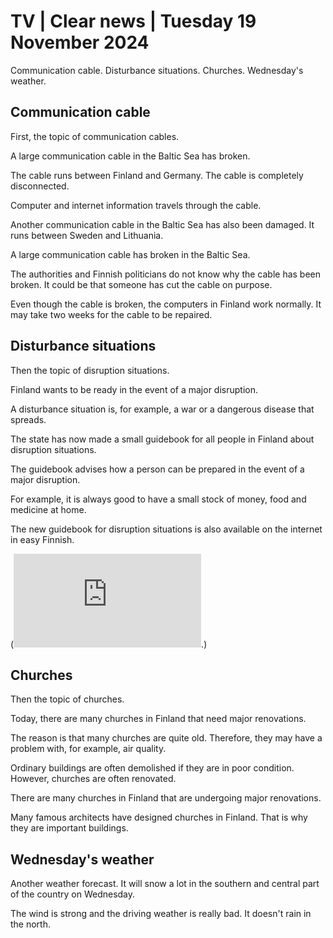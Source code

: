 # TV \| Clear news \| Tuesday 19 November 2024

Communication cable. Disturbance situations. Churches. Wednesday's weather.

## Communication cable

First, the topic of communication cables.

A large communication cable in the Baltic Sea has broken.

The cable runs between Finland and Germany. The cable is completely disconnected.

Computer and internet information travels through the cable.

Another communication cable in the Baltic Sea has also been damaged. It runs between Sweden and Lithuania.

A large communication cable has broken in the Baltic Sea.

The authorities and Finnish politicians do not know why the cable has been broken. It could be that someone has cut the cable on purpose.

Even though the cable is broken, the computers in Finland work normally. It may take two weeks for the cable to be repaired.

## Disturbance situations

Then the topic of disruption situations.

Finland wants to be ready in the event of a major disruption.

A disturbance situation is, for example, a war or a dangerous disease that spreads.

The state has now made a small guidebook for all people in Finland about disruption situations.

The guidebook advises how a person can be prepared in the event of a major disruption.

For example, it is always good to have a small stock of money, food and medicine at home.

The new guidebook for disruption situations is also available on the internet in easy Finnish.

(![When you click this link, you can read the book](https://cdn.verkkopalvelu.suomi.fi/files/varautunut-parjaa-paremmin_SM_selkosuomi-8df88446129fb865a454e8863b0e97bf.pdf).)

## Churches

Then the topic of churches.

Today, there are many churches in Finland that need major renovations.

The reason is that many churches are quite old. Therefore, they may have a problem with, for example, air quality.

Ordinary buildings are often demolished if they are in poor condition. However, churches are often renovated.

There are many churches in Finland that are undergoing major renovations.

Many famous architects have designed churches in Finland. That is why they are important buildings.

## Wednesday's weather

Another weather forecast. It will snow a lot in the southern and central part of the country on Wednesday.

The wind is strong and the driving weather is really bad. It doesn't rain in the north.
